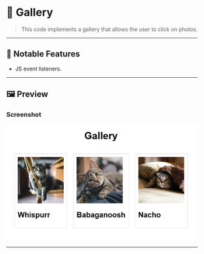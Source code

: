 # 🧩 Gallery

> This code implements a gallery that allows the user to click on photos.

---

## 🚀 Notable Features
- JS event listeners.
  
---

## 🖼️ Preview

### Screenshot
![Program Screenshot](./assets/image.png)

---
